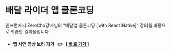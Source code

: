 # 배달 라이더 앱 클론코딩

인프런에서 ZeroCho강사님의 "배달앱 클론코딩 [with React Native]" 강의를 바탕으로 학습한 결과물입니다.

- #### 앱 시연 영상 보러 가기 &nbsp; 👉 &nbsp; [[ 바로 가기 ]](https://www.youtube.com/watch?v=eibTcbzWgi4)
